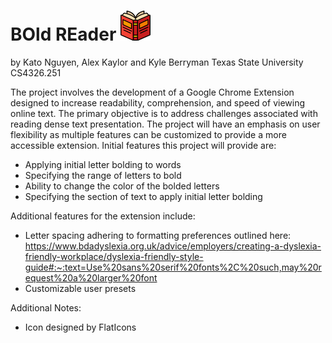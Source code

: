 # BOld REader ![Icon](./icons/bold_reader_48.png)

by Kato Nguyen, Alex Kaylor and Kyle Berryman
Texas State University
CS4326.251

The project involves the development of a Google Chrome Extension designed to increase readability, comprehension, and speed of viewing online text. The primary objective is to address challenges associated with reading dense text presentation. The project will have an emphasis on user flexibility as multiple features can be customized to provide a more accessible extension. Initial features this project will provide are:

- Applying initial letter bolding to words
- Specifying the range of letters to bold
- Ability to change the color of the bolded letters
- Specifying the section of text to apply initial letter bolding

Additional features for the extension include:

- Letter spacing adhering to formatting preferences outlined here:
  <https://www.bdadyslexia.org.uk/advice/employers/creating-a-dyslexia-friendly-workplace/dyslexia-friendly-style-guide#:~:text=Use%20sans%20serif%20fonts%2C%20such,may%20request%20a%20larger%20font>
- Customizable user presets

Additional Notes:
- Icon designed by FlatIcons
